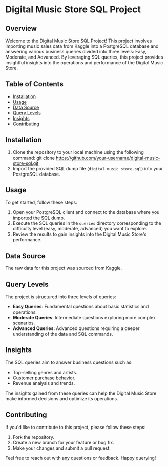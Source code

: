 # Digital Music Store SQL Project

## Overview

Welcome to the Digital Music Store SQL Project! This project involves importing music sales data from Kaggle into a PostgreSQL database and answering various business queries divided into three levels: Easy, Moderate, and Advanced. By leveraging SQL queries, this project provides insightful insights into the operations and performance of the Digital Music Store.

## Table of Contents

- [Installation](#installation)
- [Usage](#usage)
- [Data Source](#data-source)
- [Query Levels](#query-levels)
- [Insights](#insights)
- [Contributing](#contributing)

## Installation

1. Clone the repository to your local machine using the following command:
git clone https://github.com/your-username/digital-music-store-sql.git
2. Import the provided SQL dump file (`digital_music_store.sql`) into your PostgreSQL database.

## Usage

To get started, follow these steps:

1. Open your PostgreSQL client and connect to the database where you imported the SQL dump.
2. Execute the SQL queries in the `queries` directory corresponding to the difficulty level (easy, moderate, advanced) you want to explore.
3. Review the results to gain insights into the Digital Music Store's performance.

## Data Source

The raw data for this project was sourced from Kaggle.

## Query Levels

The project is structured into three levels of queries:

- **Easy Queries**: Fundamental questions about basic statistics and operations.
- **Moderate Queries**: Intermediate questions exploring more complex scenarios.
- **Advanced Queries**: Advanced questions requiring a deeper understanding of the data and SQL commands.

## Insights

The SQL queries aim to answer business questions such as:

- Top-selling genres and artists.
- Customer purchase behavior.
- Revenue analysis and trends.

The insights gained from these queries can help the Digital Music Store make informed decisions and optimize its operations.

## Contributing

If you'd like to contribute to this project, please follow these steps:

1. Fork the repository.
2. Create a new branch for your feature or bug fix.
3. Make your changes and submit a pull request.

Feel free to reach out with any questions or feedback. Happy querying!
